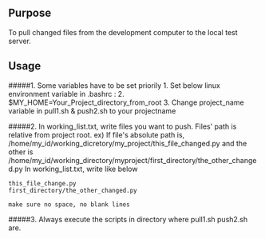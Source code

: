 ## Purpose
To pull changed files from the development computer to the local test server.

## Usage
#####1. Some variables have to be set priorily
	1. Set below linux environment variable in .bashrc :
    2. $MY_HOME=Your_Project_directory_from_root
    3. Change project_name variable in pull1.sh & push2.sh to your projectname



#####2. In working_list.txt, write files you want to push. Files' path is relative from project root.
	ex) If file's absolute path is, /home/my_id/working_dicretory/my_project/this_file_changed.py
    and the other is
    /home/my_id/working_directory/myproject/first_directory/the_other_changed.py
    In working_list.txt, write like below
    
    this_file_change.py
    first_directory/the_other_changed.py
    
    make sure no space, no blank lines
    
#####3. Always execute the scripts in directory where pull1.sh push2.sh are.
